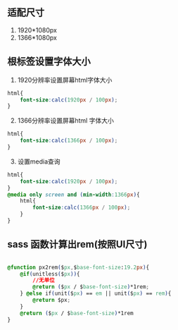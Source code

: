 ## 适配尺寸
1. 1920*1080px
2. 1366*1080px

## 根标签设置字体大小
1. 1920分辨率设置屏幕html字体大小
```css
html{
	font-size:calc(1920px / 100px);
}
```

2. 1366分辨率设置屏幕html 字体大小
```css
html{
	font-size:calc(1366px / 100px);
}
```

3. 设置media查询
```css
html{
	font-size:calc(1920px / 100px);
}
@media only screen and (min-width:1366px){
	html{
		font-size:calc(1366px / 100px);
	}
}
```

## sass 函数计算出rem(按照UI尺寸)
```css

@function px2rem($px,$base-font-size:19.2px){
	@if(unitless($px)){
		//无单位
		@return ($px / $base-font-size)*1rem;
	} @else if(unit($px) == em || unit($px) == rem){
		@return $px;
	}
	@return ($px / $base-font-size)*1rem
}
```
